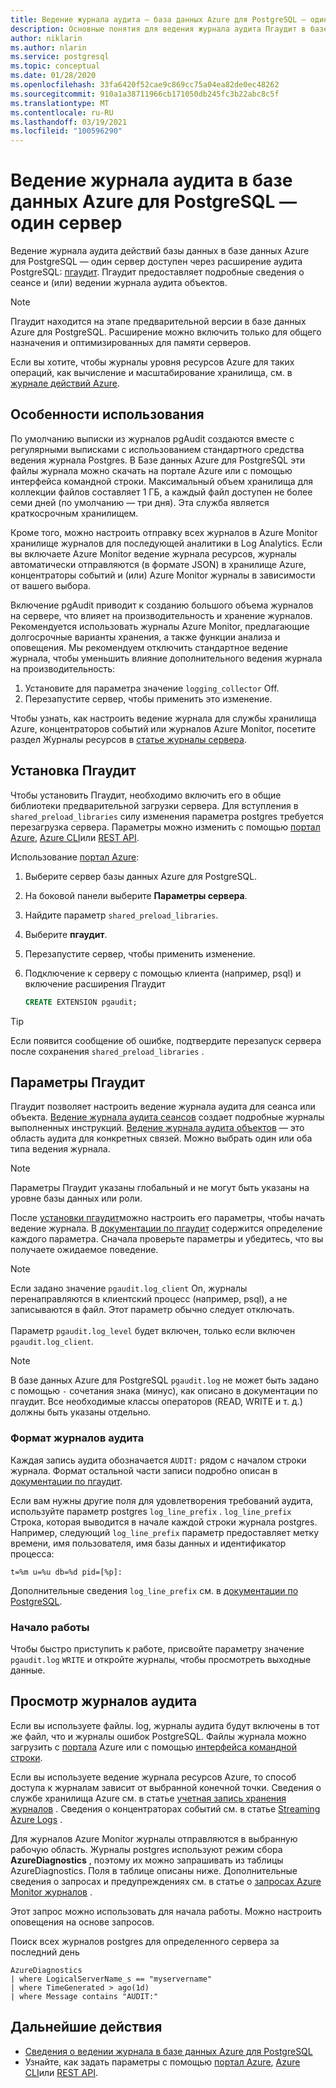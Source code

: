 ```yaml
---
title: Ведение журнала аудита — база данных Azure для PostgreSQL — один сервер
description: Основные понятия для ведения журнала аудита Пгаудит в базе данных Azure для PostgreSQL-Single Server.
author: niklarin
ms.author: nlarin
ms.service: postgresql
ms.topic: conceptual
ms.date: 01/28/2020
ms.openlocfilehash: 33fa6420f52cae9c869cc75a04ea82de0ec48262
ms.sourcegitcommit: 910a1a38711966cb171050db245fc3b22abc8c5f
ms.translationtype: MT
ms.contentlocale: ru-RU
ms.lasthandoff: 03/19/2021
ms.locfileid: "100596290"
---
```

# <a name="audit-logging-in-azure-database-for-postgresql---single-server"></a>Ведение журнала аудита в базе данных Azure для PostgreSQL — один сервер

Ведение журнала аудита действий базы данных в базе данных Azure для PostgreSQL — один сервер доступен через расширение аудита PostgreSQL: [пгаудит](https://www.pgaudit.org/). Пгаудит предоставляет подробные сведения о сеансе и (или) ведении журнала аудита объектов.

> [!NOTE]
> Пгаудит находится на этапе предварительной версии в базе данных Azure для PostgreSQL.
> Расширение можно включить только для общего назначения и оптимизированных для памяти серверов.

Если вы хотите, чтобы журналы уровня ресурсов Azure для таких операций, как вычисление и масштабирование хранилища, см. в [журнале действий Azure](../azure-monitor/essentials/platform-logs-overview.md).

## <a name="usage-considerations"></a>Особенности использования
По умолчанию выписки из журналов pgAudit создаются вместе с регулярными выписками с использованием стандартного средства ведения журнала Postgres. В Базе данных Azure для PostgreSQL эти файлы журнала можно скачать на портале Azure или с помощью интерфейса командной строки. Максимальный объем хранилища для коллекции файлов составляет 1 ГБ, а каждый файл доступен не более семи дней (по умолчанию — три дня). Эта служба является краткосрочным хранилищем.

Кроме того, можно настроить отправку всех журналов в Azure Monitor хранилище журналов для последующей аналитики в Log Analytics. Если вы включаете Azure Monitor ведение журнала ресурсов, журналы автоматически отправляются (в формате JSON) в хранилище Azure, концентраторы событий и (или) Azure Monitor журналы в зависимости от вашего выбора.

Включение pgAudit приводит к созданию большого объема журналов на сервере, что влияет на производительность и хранение журналов. Рекомендуется использовать журналы Azure Monitor, предлагающие долгосрочные варианты хранения, а также функции анализа и оповещения. Мы рекомендуем отключить стандартное ведение журнала, чтобы уменьшить влияние дополнительного ведения журнала на производительность:

   1. Установите для параметра значение `logging_collector` Off. 
   2. Перезапустите сервер, чтобы применить это изменение.

Чтобы узнать, как настроить ведение журнала для службы хранилища Azure, концентраторов событий или журналов Azure Monitor, посетите раздел Журналы ресурсов в [статье журналы сервера](concepts-server-logs.md).

## <a name="installing-pgaudit"></a>Установка Пгаудит

Чтобы установить Пгаудит, необходимо включить его в общие библиотеки предварительной загрузки сервера. Для вступления в `shared_preload_libraries` силу изменения параметра postgres требуется перезагрузка сервера. Параметры можно изменить с помощью [портал Azure](howto-configure-server-parameters-using-portal.md), [Azure CLI](howto-configure-server-parameters-using-cli.md)или [REST API](/rest/api/postgresql/configurations/createorupdate).

Использование [портал Azure](https://portal.azure.com):

   1. Выберите сервер базы данных Azure для PostgreSQL.
   2. На боковой панели выберите **Параметры сервера**.
   3. Найдите параметр `shared_preload_libraries`.
   4. Выберите **пгаудит**.
   5. Перезапустите сервер, чтобы применить изменение.

   6. Подключение к серверу с помощью клиента (например, psql) и включение расширения Пгаудит
      ```SQL
      CREATE EXTENSION pgaudit;
      ```

> [!TIP]
> Если появится сообщение об ошибке, подтвердите перезапуск сервера после сохранения `shared_preload_libraries` .

## <a name="pgaudit-settings"></a>Параметры Пгаудит

Пгаудит позволяет настроить ведение журнала аудита для сеанса или объекта. [Ведение журнала аудита сеансов](https://github.com/pgaudit/pgaudit/blob/master/README.md#session-audit-logging) создает подробные журналы выполненных инструкций. [Ведение журнала аудита объектов](https://github.com/pgaudit/pgaudit/blob/master/README.md#object-audit-logging) — это область аудита для конкретных связей. Можно выбрать один или оба типа ведения журнала. 

> [!NOTE]
> Параметры Пгаудит указаны глобальный и не могут быть указаны на уровне базы данных или роли.

После [установки пгаудит](#installing-pgaudit)можно настроить его параметры, чтобы начать ведение журнала. В [документации по пгаудит](https://github.com/pgaudit/pgaudit/blob/master/README.md#settings) содержится определение каждого параметра. Сначала проверьте параметры и убедитесь, что вы получаете ожидаемое поведение.

> [!NOTE]
> Если задано значение `pgaudit.log_client` On, журналы перенаправляются в клиентский процесс (например, psql), а не записываются в файл. Этот параметр обычно следует отключать. <br> <br>
> Параметр `pgaudit.log_level` будет включен, только если включен `pgaudit.log_client`.

> [!NOTE]
> В базе данных Azure для PostgreSQL `pgaudit.log` не может быть задано с помощью `-` сочетания знака (минус), как описано в документации по пгаудит. Все необходимые классы операторов (READ, WRITE и т. д.) должны быть указаны отдельно.

### <a name="audit-log-format"></a>Формат журналов аудита
Каждая запись аудита обозначается `AUDIT:` рядом с началом строки журнала. Формат остальной части записи подробно описан в [документации по пгаудит](https://github.com/pgaudit/pgaudit/blob/master/README.md#format).

Если вам нужны другие поля для удовлетворения требований аудита, используйте параметр postgres `log_line_prefix` . `log_line_prefix` Строка, которая выводится в начале каждой строки журнала postgres. Например, следующий `log_line_prefix` параметр предоставляет метку времени, имя пользователя, имя базы данных и идентификатор процесса:

```
t=%m u=%u db=%d pid=[%p]:
```

Дополнительные сведения `log_line_prefix` см. в [документации по PostgreSQL](https://www.postgresql.org/docs/current/runtime-config-logging.html#GUC-LOG-LINE-PREFIX).

### <a name="getting-started"></a>Начало работы
Чтобы быстро приступить к работе, присвойте параметру значение `pgaudit.log` `WRITE` и откройте журналы, чтобы просмотреть выходные данные. 

## <a name="viewing-audit-logs"></a>Просмотр журналов аудита
Если вы используете файлы. log, журналы аудита будут включены в тот же файл, что и журналы ошибок PostgreSQL. Файлы журнала можно загрузить с [портала](howto-configure-server-logs-in-portal.md) Azure или с помощью [интерфейса командной строки](howto-configure-server-logs-using-cli.md). 

Если вы используете ведение журнала ресурсов Azure, то способ доступа к журналам зависит от выбранной конечной точки. Сведения о службе хранилища Azure см. в статье [учетная запись хранения журналов](../azure-monitor/essentials/resource-logs.md#send-to-azure-storage) . Сведения о концентраторах событий см. в статье [Streaming Azure Logs](../azure-monitor/essentials/resource-logs.md#send-to-azure-event-hubs) .

Для журналов Azure Monitor журналы отправляются в выбранную рабочую область. Журналы postgres используют режим сбора **AzureDiagnostics** , поэтому их можно запрашивать из таблицы AzureDiagnostics. Поля в таблице описаны ниже. Дополнительные сведения о запросах и предупреждениях см. в статье о [запросах Azure Monitor журналов](../azure-monitor/logs/log-query-overview.md) .

Этот запрос можно использовать для начала работы. Можно настроить оповещения на основе запросов.

Поиск всех журналов postgres для определенного сервера за последний день
```
AzureDiagnostics
| where LogicalServerName_s == "myservername"
| where TimeGenerated > ago(1d) 
| where Message contains "AUDIT:"
```

## <a name="next-steps"></a>Дальнейшие действия
- [Сведения о ведении журнала в базе данных Azure для PostgreSQL](concepts-server-logs.md)
- Узнайте, как задать параметры с помощью [портал Azure](howto-configure-server-parameters-using-portal.md), [Azure CLI](howto-configure-server-parameters-using-cli.md)или [REST API](/rest/api/postgresql/configurations/createorupdate).